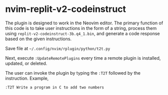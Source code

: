 # nvim-replit-v2-codeinstruct
The plugin is designed to work in the Neovim editor. The primary function of this code is to take user instructions in the form of a string, process them using `replit-v2-codeinstruct-3b.q4_1.bin`, and generate a code response based on the given instructions. 

Save file at `~/.config/nvim/rplugin/python/t2t.py`

Next, execute `:UpdateRemotePlugins` every time a remote plugin is installed, updated, or deleted.

The user can invoke the plugin by typing the `:T2T` followed by the instruction. Example,

`:T2T Write a program in C to add two numbers` 

